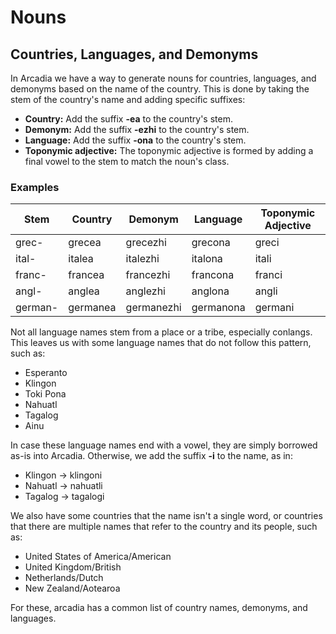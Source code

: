 # Nouns

## Countries, Languages, and Demonyms

In Arcadia we have a way to generate nouns for countries, languages, and demonyms based on the name of the country.
This is done by taking the stem of the country's name and adding specific suffixes:

- **Country:** Add the suffix **-ea** to the country's stem.
- **Demonym:** Add the suffix **-ezhi** to the country's stem.
- **Language:** Add the suffix **-ona** to the country's stem.
- **Toponymic adjective:** The toponymic adjective is formed by adding a final vowel to the stem to match the noun's class.

### Examples

| Stem    | Country  | Demonym    | Language  | Toponymic Adjective |
| ------- | -------- | ---------- | --------- | ------------------- |
| grec-   | grecea   | grecezhi   | grecona   | greci               |
| ital-   | italea   | italezhi   | italona   | itali               |
| franc-  | francea  | francezhi  | francona  | franci              |
| angl-   | anglea   | anglezhi   | anglona   | angli               |
| german- | germanea | germanezhi | germanona | germani             |

Not all language names stem from a place or a tribe, especially conlangs.
This leaves us with some language names that do not follow this pattern, such as:

- Esperanto
- Klingon
- Toki Pona
- Nahuatl
- Tagalog
- Ainu

In case these language names end with a vowel, they are simply borrowed as-is into Arcadia.
Otherwise, we add the suffix **-i** to the name, as in:

- Klingon -> klingoni
- Nahuatl -> nahuatli
- Tagalog -> tagalogi

We also have some countries that the name isn't a single word, or countries that there are multiple names that refer to the country and its people, such as:

- United States of America/American
- United Kingdom/British
- Netherlands/Dutch
- New Zealand/Aotearoa

For these, arcadia has a common list of country names, demonyms, and languages.
